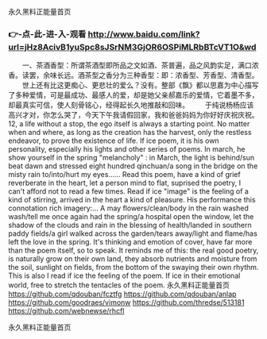 
永久黑料正能量首页




### 👉-点-此-进-入-观看  http://www.baidu.com/link?url=jHz8AcivB1yuSpc8sJSrNM3GjOR6OSPiMLRbBTcVT1O&wd




　　一、茶酒香型：所谓茶酒型即所品之文如酒、茶普遍，品之风韵实足，满口浓香。读罢，余味长远。酒茶型之香分为三种香型：即：浓香型、芳香型、清香型。
　　世上还有比这更痴心、更悲壮的爱么？没有。整部《飘》都以思嘉为中心描写了多种爱情，可是最成功、最感人的爱，却是她父亲郝嘉乐的爱情，它着墨不多，却最真实可信，使人刻骨铭心，经得起长久地推敲和回味。
　　于纯说杨杨应该高兴才对，你怎么哭了，今天下午我请假回家，我和爸爸妈妈为你好好庆祝庆祝。
12, a life without a stop, the ego itself is always a starting point.
No matter when and where, as long as the creation has the harvest, only the restless endeavor, to prove the existence of life.
If ice poem, it is his own personality, especially his lights and other series of poems.
In march, he show yourself in the spring "melancholy" : in March, the light is behind/sun beat dawn and stressed eight hundred qinchuan/a song in the bridge on the misty rain to/into/hurt my eyes......
Read this poem, have a kind of grief reverberate in the heart, let a person mind to flat, suprised the poetry, I can't afford not to read a few times.
Read if ice "image" is the feeling of a kind of stirring, arrived in the heart a kind of pleasure.
His performance this connotation rich imagery:...
A may flowers/clean/body in the rain washed wash/tell me once again had the spring/a hospital open the window, let the shadow of the clouds and rain in the blessing of health/landed in southern paddy fields/a girl walked across the garden/tears away/light and flame/has left the love in the spring.
It's thinking and emotion of cover, have far more than the poem itself, so to speak.
It reminds me of this: the real good poetry, is naturally grow on their own land, they absorb nutrients and moisture from the soil, sunlight on fields, from the bottom of the swaying their own rhythm.
This is also I read if ice the feeling of the poem.
If ice in their emotional world, free to stretch the tentacles of the poem.
永久黑料正能量首页 https://github.com/qdouban/fcztfg
https://github.com/qdouban/anlap
https://github.com/goodraes/vimonw
https://github.com/thredse/513181
https://github.com/webnewse/rhcfl





永久黑料正能量首页
